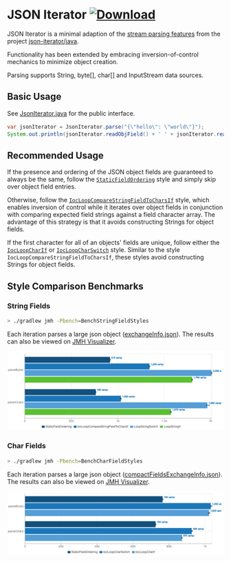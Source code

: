 # JSON Iterator [![Download](https://api.bintray.com/packages/comodal/libraries/json-iterator/images/download.svg) ](https://bintray.com/comodal/libraries/json-iterator/_latestVersion)

JSON Iterator is a minimal adaption of the [stream parsing features](http://jsoniter.com/java-features.html#iterator-to-rescue) from the project [json-iterator/java](https://github.com/json-iterator/java).

Functionality has been extended by embracing inversion-of-control mechanics to minimize object creation.

Parsing supports String, byte[], char[] and InputStream data sources.

## Basic Usage

See [JsonIterator.java](systems.comodal.json_iterator/src/main/java/systems/comodal/jsoniter/JsonIterator.java) for the public interface.

```java
var jsonIterator = JsonIterator.parse("{\"hello\": \"world\"}");
System.out.println(jsonIterator.readObjField() + ' ' + jsonIterator.readString());
```

## Recommended Usage

If the presence and ordering of the JSON object fields are guaranteed to always be the same, follow the [`StaticFieldOrdering`](systems.comodal.json_iterator/src/jmh/java/systems/comodal/jsoniter/jmh/styles/StaticFieldOrdering.java#L19) style and simply skip over object field entries.

Otherwise, follow the [`IocLoopCompareStringFieldToCharsIf`](systems.comodal.json_iterator/src/jmh/java/systems/comodal/jsoniter/jmh/styles/IocLoopCompareStringFieldToCharsIf.java#L22) style, which enables inversion of control while it iterates over object fields in conjunction with comparing expected field strings against a field character array.  The advantage of this strategy is that it avoids constructing Strings for object fields.

If the first character for all of an objects' fields are unique, follow either the [`IocLoopCharIf`](systems.comodal.json_iterator/src/jmh/java/systems/comodal/jsoniter/jmh/styles/IocLoopCharIf.java#L20) or [`IocLoopCharSwitch`](systems.comodal.json_iterator/src/jmh/java/systems/comodal/jsoniter/jmh/styles/IocLoopCharSwitch.java#L20) style.  Similar to the style `IocLoopCompareStringFieldToCharsIf`, these styles avoid constructing Strings for object fields.

## Style Comparison Benchmarks

### String Fields

```sh 
> ./gradlew jmh -Pbench=BenchStringFieldStyles
```

Each iteration parses a large json object ([exchangeInfo.json](systems.comodal.json_iterator/src/jmh/resources/exchangeInfo.json)).  The results can also be viewed on [JMH Visualizer](http://jmh.morethan.io/?source=https://raw.githubusercontent.com/comodal/json-iterator/master/benchmark-results/BenchStringFieldStyles/results.json).

![String Fields Style Comparision](benchmark-results/BenchStringFieldStyles/results.png)

### Char Fields

```sh 
> ./gradlew jmh -Pbench=BenchCharFieldStyles
```

Each iteration parses a large json object ([compactFieldsExchangeInfo.json](systems.comodal.json_iterator/src/jmh/resources/compactFieldsExchangeInfo.json)).  The results can also be viewed on [JMH Visualizer](http://jmh.morethan.io/?source=https://raw.githubusercontent.com/comodal/json-iterator/master/benchmark-results/BenchCharFieldStyles/results.json).

![Char Fields Style Comparision](benchmark-results/BenchCharFieldStyles/results.png)
